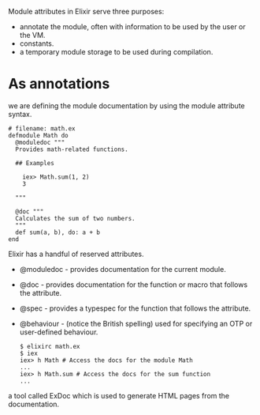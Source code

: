 Module attributes in Elixir serve three purposes:

* annotate the module, often with information to be used by the user or the VM.
* constants.
* a temporary module storage to be used during compilation.

# As annotations
we are defining the module documentation by using the module attribute syntax. 

    # filename: math.ex
    defmodule Math do
      @moduledoc """
      Provides math-related functions.

      ## Examples

        iex> Math.sum(1, 2)
        3

      """

      @doc """
      Calculates the sum of two numbers.
      """
      def sum(a, b), do: a + b
    end
Elixir has a handful of reserved attributes.
* @moduledoc - provides documentation for the current module.
* @doc - provides documentation for the function or macro that follows the attribute.
* @spec - provides a typespec for the function that follows the attribute.
* @behaviour - (notice the British spelling) used for specifying an OTP or user-defined behaviour.

      $ elixirc math.ex
      $ iex
      iex> h Math # Access the docs for the module Math
      ...
      iex> h Math.sum # Access the docs for the sum function
      ...
      
a tool called ExDoc which is used to generate HTML pages from the documentation.
